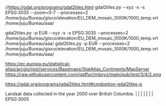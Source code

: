 //https://gdal.org/programs/gdal2tiles.html
gdal2tiles.py --xyz -x -s EPSG:3035 --zoom=0-7 --processes=2 /home/juju/Bureau/gisco/elevation/EU_DEM_mosaic_1000K/1000_temp.vrt /home/juju/Bureau/aaa/


gdal2tiles.py -p EUR --xyz -x -s EPSG:3035 --processes=2 /home/juju/Bureau/gisco/elevation/EU_DEM_mosaic_1000K/1000_temp.vrt /home/juju/Bureau/aaa/
gdal2tiles.py -p EUR --processes=2 /home/juju/Bureau/gisco/elevation/EU_DEM_mosaic_1000K/1000_temp.vrt /home/juju/Bureau/aaa/

https://ec.europa.eu/statistical-atlas/arcgis/rest/services/Basemaps/StatAtlas_Continents/MapServer
https://raw.githubusercontent.com/jgaffuri/mbxyz/main/pub/test/3/4/2.png

https://gdal.org/programs/gdal2tiles.html#cmdoption-gdal2tiles-p



 <?xml version="1.0" encoding="UTF-8" ?>
  <TileMap version="1.0.0" tilemapservice="http://tms.osgeo.org/1.0.0">
   <Title>British Columbia Landsat Imagery (2000)</Title>
   <Abstract>Landsat data collected in the year 2000 over British Columbia.</Abstract>
 | <KeywordList></KeywordList>
 | <Metadata type="TC211" mime-type="text/xml" href="http://www.org" />
 | <Attribution>
 |   <Title>Government of British Columbia</Title>
 |   <Logo width="10" height="10" href="http://gov.bc.ca/logo.png" mime-type="image/png" />
 | </Attribution>
 | <WebMapContext href="http://wms.gov.bc.ca" />
   <SRS>EPSG:3005</SRS>
   <BoundingBox minx="100000" miny="100000" maxx="1800000" maxy="1800000" />
   <Origin x="100000" y="100000" />
   <TileFormat width="256" height="256" mime-type="image/png" extension="png" />
   <TileSets profile="local">
     <TileSet href="http://tms.osgeo.org/1.0.0/landsat2000/2048" units-per-pixel="2048" order="0" />
     <TileSet href="http://tms.osgeo.org/1.0.0/landsat2000/1024" units-per-pixel="1024" order="1" />
     <TileSet href="http://tms.osgeo.org/1.0.0/landsat2000/512" units-per-pixel="512" order="2" />
     <TileSet href="http://tms.osgeo.org/1.0.0/landsat2000/256" units-per-pixel="256" order="3" />
     <TileSet href="http://tms.osgeo.org/1.0.0/landsat2000/128" units-per-pixel="128" order="4" />
     <TileSet href="http://tms.osgeo.org/1.0.0/landsat2000/64" units-per-pixel="64" order="5" />
   </TileSets>
 </TileMap>

